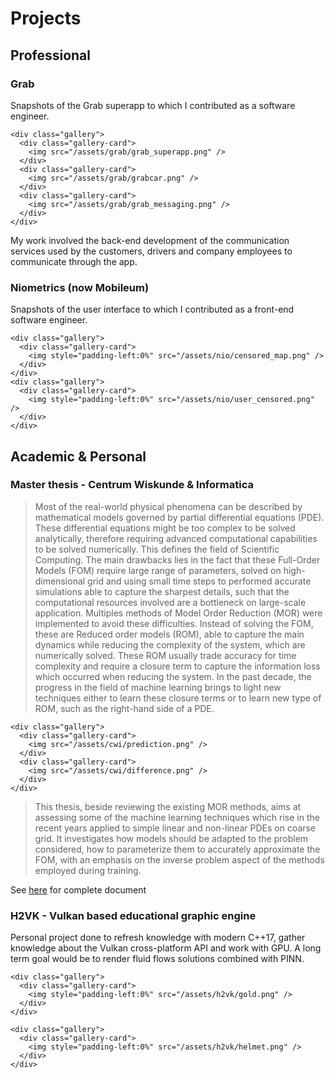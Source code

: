 # Projects

## Professional

### Grab

Snapshots of the Grab superapp to which I contributed as a software engineer.
~~~
<div class="gallery">
  <div class="gallery-card">
    <img src="/assets/grab/grab_superapp.png" />
  </div>
  <div class="gallery-card">
    <img src="/assets/grab/grabcar.png" />
  </div>
  <div class="gallery-card">
    <img src="/assets/grab/grab_messaging.png" />
  </div>
</div>
~~~

My work involved the back-end development of the communication services used by the customers,
drivers and company employees to communicate through the app.

### Niometrics (now Mobileum)

Snapshots of the user interface to which I contributed as a front-end software engineer.

~~~
<div class="gallery">
  <div class="gallery-card">
    <img style="padding-left:0%" src="/assets/nio/censored_map.png" />
  </div>
</div>
<div class="gallery">
  <div class="gallery-card">
    <img style="padding-left:0%" src="/assets/nio/user_censored.png" />
  </div>
</div>
~~~
## Academic & Personal

### Master thesis - Centrum Wiskunde & Informatica


> Most of the real-world physical phenomena can be described by mathematical models governed by partial differential equations (PDE). 
> These differential equations might be too complex to be solved analytically, therefore requiring advanced computational capabilities 
> to be solved numerically. This defines the field of Scientific Computing. 
> The main drawbacks lies in the fact that these Full-Order Models (FOM) require large range of parameters, 
> solved on high-dimensional grid and using small time steps to performed accurate simulations able to capture the sharpest details,
> such that the computational resources involved are a bottleneck on large-scale application. 
> Multiples methods of Model Order Reduction (MOR) were implemented to avoid these difficulties. 
> Instead of solving the FOM, these are Reduced order models (ROM), able to capture the main dynamics 
> while reducing the complexity of the system, which are numerically solved. 
> These ROM usually trade accuracy for time complexity and require a closure term to capture the information 
> loss which occurred when reducing the system. In the past decade, 
> the progress in the field of machine learning brings to light new techniques either to 
> learn these closure terms or to learn new type of ROM, such as the right-hand side of a PDE.

~~~
<div class="gallery">
  <div class="gallery-card">
    <img src="/assets/cwi/prediction.png" />
  </div>
  <div class="gallery-card">
    <img src="/assets/cwi/difference.png" />
  </div>
</div>
~~~

> This thesis, beside reviewing the existing MOR methods, aims at assessing some of the machine learning techniques which 
> rise in the recent years applied to simple linear and non-linear PDEs on coarse grid. 
> It investigates how models should be adapted to the problem considered, how to parameterize them to accurately approximate the FOM, 
> with an emphasis on the inverse problem aspect of the methods employed during training. 


See [here](/assets/cwi/draft.pdf) for complete document

### H2VK - Vulkan based educational graphic engine

Personal project done to refresh knowledge with modern C++17, gather knowledge about the Vulkan cross-platform API and work with GPU.
A long term goal would be to render fluid flows solutions combined with PINN.

~~~
<div class="gallery">
  <div class="gallery-card">
    <img style="padding-left:0%" src="/assets/h2vk/gold.png" />
  </div>
</div>

<div class="gallery">
  <div class="gallery-card">
    <img style="padding-left:0%" src="/assets/h2vk/helmet.png" />
  </div>
</div>
~~~
